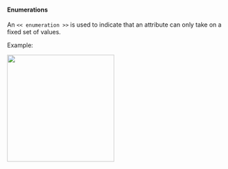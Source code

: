 <link rel="stylesheet" href="{{baseUrl}}/css/textbook.css">

<div class="website-content">

#### Enumerations

<div id="main">

An `<< enumeration >>` is used to indicate that an attribute can only take on a fixed set of values.

<tip-box>

Example:

<img src="{{baseUrl}}/uml/enumerations/introduction/images/playerTurn.png" height="250" />
<p/>

</tip-box>

<!-- extras ------------------------------------------------------------------------------------ -->

<panel header=":paperclip: Extras" expandable type="seamless" expanded>

  <panel header=":mortar_board: Learning Outcomes" expandable type="seamless">
    <include src="exercises.md" />
  </panel>

  <panel header=":package: Resources" expandable type="seamless">
    <include src="resources.md" />
  </panel>

  <panel header=":laughing: Humor" expandable type="seamless">
    <include src="humor.md" />
  </panel>

</panel>

</div>
</div>
